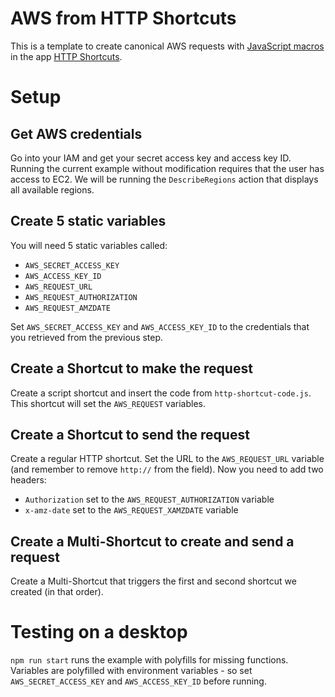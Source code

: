 # AWS from HTTP Shortcuts
This is a template to create canonical AWS requests with [JavaScript macros](https://http-shortcuts.rmy.ch/scripting) in the app [HTTP Shortcuts](https://http-shortcuts.rmy.ch/scripting#text-processing).

# Setup

## Get AWS credentials
Go into your IAM and get your secret access key and access key ID. Running the current example without modification requires that the user has access to EC2. We will be running the `DescribeRegions` action that displays all available regions.

## Create 5 static variables
You will need 5 static variables called:
 - `AWS_SECRET_ACCESS_KEY`
 - `AWS_ACCESS_KEY_ID`
 - `AWS_REQUEST_URL`
 - `AWS_REQUEST_AUTHORIZATION`
 - `AWS_REQUEST_AMZDATE`

Set `AWS_SECRET_ACCESS_KEY` and `AWS_ACCESS_KEY_ID` to the credentials that you retrieved from the previous step.

## Create a Shortcut to make the request
Create a script shortcut and insert the code from `http-shortcut-code.js`. This shortcut will set the `AWS_REQUEST` variables.

## Create a Shortcut to send the request
Create a regular HTTP shortcut. Set the URL to the `AWS_REQUEST_URL` variable (and remember to remove `http://` from the field). Now you need to add two headers:
 - `Authorization` set to the `AWS_REQUEST_AUTHORIZATION` variable
 - `x-amz-date` set to the `AWS_REQUEST_XAMZDATE` variable

## Create a Multi-Shortcut to create and send a request
Create a Multi-Shortcut that triggers the first and second shortcut we created (in that order).

# Testing on a desktop
`npm run start` runs the example with polyfills for missing functions. Variables are polyfilled with environment variables - so set `AWS_SECRET_ACCESS_KEY` and `AWS_ACCESS_KEY_ID` before running.